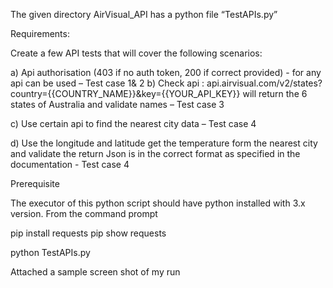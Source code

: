 
The given directory AirVisual_API has a python file “TestAPIs.py”

Requirements: 

Create a few API tests that will cover the following scenarios: 

a)	Api authorisation (403 if no auth token, 200 if correct provided) - for any api can be used – Test case 1& 2
b)	Check api : api.airvisual.com/v2/states?country={{COUNTRY_NAME}}&key={{YOUR_API_KEY}}  will return the 6 states of Australia and validate names – Test case 3

c)	Use certain api to find the nearest city data – Test case 4 

d)	Use the longitude and latitude get the temperature form the nearest city and validate the return Json is in the correct format as specified in the documentation - Test case 4

Prerequisite

The executor of this python script should have python installed with 3.x version.
From the command prompt 

pip install requests
pip show requests

python TestAPIs.py 

Attached a sample screen shot of my run 

